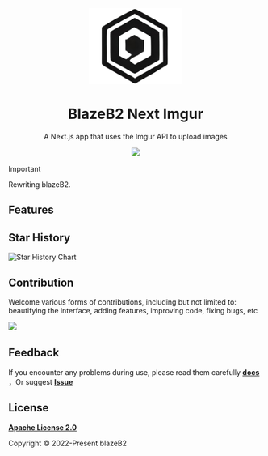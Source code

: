 <p align="center">
<img src="./public/logo.png" height="150">
</p>

<h1 align="center">
BlazeB2 Next Imgur
</h1>
<p align="center">
A Next.js app that uses the Imgur API to upload images
<p>
<p align="center">
  <a href="https://blazeb2.js.org"><img src="https://img.shields.io/github/v/tag/blazeb2/blazeb2-next?color=729B1B&label="></a>
<p>

> [!IMPORTANT]
> Rewriting blazeB2.

## Features

## Star History

![Star History Chart](https://api.star-history.com/svg?repos=blazeb2/blazeb2-next&type=Date)

## Contribution

Welcome various forms of contributions, including but not limited to: beautifying the interface, adding features, improving code, fixing bugs, etc

<a href="https://github.com/blazeb2/blazeb2-next/graphs/contributors">
  <img src="https://contrib.rocks/image?repo=blazeb2/blazeb2-next" />
</a>

##  Feedback

If you encounter any problems during use, please read them carefully **[docs](https://blazeb2.js.org)** ，Or suggest **[Issue](https://github.com/ryanuo/blazeB2/issues)**

## License

**[Apache License 2.0](https://github.com/blazeb2/blazeb2-next/blob/main/LICENSE)**

Copyright © 2022-Present blazeB2
